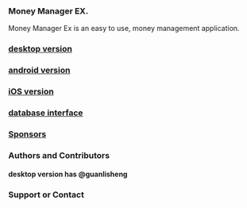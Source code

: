 ### Money Manager EX.
Money Manager Ex is an easy to use, money management application.

### [desktop version](moneymanagerex)
### [android version](android-money-manager-ex)
### [iOS version](ios-money-manager-ex)
### [database interface](database)

### [Sponsors](sponsors)

### Authors and Contributors
#### desktop version has @guanlisheng

### Support or Contact
<script src="https://embed.github.com/view/geojson/moneymanagerex/moneymanagerex/master/developer.geojson"></script>